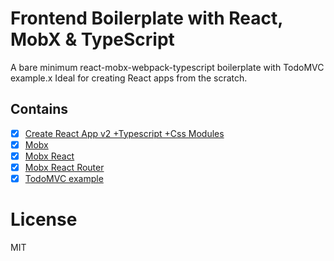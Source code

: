 # Frontend Boilerplate with React, MobX & TypeScript

A bare minimum react-mobx-webpack-typescript boilerplate with TodoMVC example.x
Ideal for creating React apps from the scratch. 

## Contains

- [x] [Create React App v2 +Typescript +Css Modules](https://github.com/facebook/create-react-app) 
- [x] [Mobx](https://github.com/mobxjs/mobx) 
- [x] [Mobx React](https://github.com/mobxjs/mobx-react)
- [x] [Mobx React Router](https://github.com/alisd23/mobx-react-router/)
- [x] [TodoMVC example](http://todomvc.com)

# License

MIT
